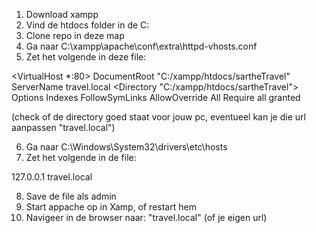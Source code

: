 1. Download xampp
2. Vind de htdocs folder in de C:
3. Clone repo in deze map
4. Ga naar C:\xampp\apache\conf\extra\httpd-vhosts.conf
5. Zet het volgende in deze file:

<VirtualHost *:80>
    DocumentRoot "C:/xampp/htdocs/sartheTravel"
    ServerName travel.local
    <Directory "C:/xampp/htdocs/sartheTravel">
        Options Indexes FollowSymLinks
        AllowOverride All
        Require all granted
    </Directory>
</VirtualHost>

(check of de directory goed staat voor jouw pc,
eventueel kan je die url aanpassen "travel.local")

6. Ga naar C:\Windows\System32\drivers\etc\hosts
7. Zet het volgende in de file:

127.0.0.1   travel.local

8. Save de file als admin
9. Start appache op in Xamp, of restart hem
10. Navigeer in de browser naar: "travel.local" (of je eigen url)
